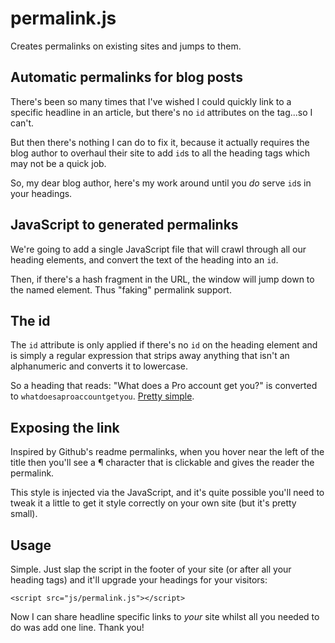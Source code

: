 # permalink.js

Creates permalinks on existing sites and jumps to them.

## Automatic permalinks for blog posts

There's been so many times that I've wished I could quickly link to a specific
headline in an article, but there's no `id` attributes on the tag...so I can't.

But then there's nothing I can do to fix it, because it actually requires the
blog author to overhaul their site to add `id`s to all the heading tags which
may not be a quick job.

So, my dear blog author, here's my work around until you *do* serve `id`s in
your headings.

## JavaScript to generated permalinks

We're going to add a single JavaScript file that will crawl through all our
heading elements, and convert the text of the heading into an `id`.

Then, if there's a hash fragment in the URL, the window will jump down to the
named element. Thus "faking" permalink support.

## The id

The `id` attribute is only applied if there's no `id` on the heading element
and is simply a regular expression that strips away anything that isn't an
alphanumeric and converts it to lowercase.

So a heading that reads: "What does a Pro account get you?" is converted to
`whatdoesaproaccountgetyou`. [Pretty simple](http://jsbin.com/help/pro#whatdoesaproaccountgetyou).

## Exposing the link

Inspired by Github's readme permalinks, when you hover near the left of the
title then you'll see a ¶ character that is clickable and gives the reader the
permalink.

This style is injected via the JavaScript, and it's quite possible you'll need
to tweak it a little to get it style correctly on your own site (but it's pretty
small).

## Usage

Simple. Just slap the script in the footer of your site (or after all your
heading tags) and it'll upgrade your headings for your visitors:

    <script src="js/permalink.js"></script>

Now I can share headline specific links to *your* site whilst all you needed to
do was add one line. Thank you!
